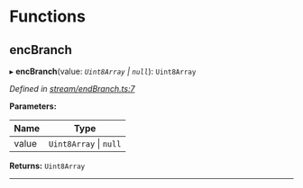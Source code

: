 

# Functions

<a id="encbranch"></a>

##  encBranch

▸ **encBranch**(value: *`Uint8Array` \| `null`*): `Uint8Array`

*Defined in [stream/endBranch.ts:7](https://github.com/polkadot-js/common/blob/b15ae9e/packages/trie-codec/src/stream/endBranch.ts#L7)*

**Parameters:**

| Name | Type |
| ------ | ------ |
| value | `Uint8Array` \| `null` |

**Returns:** `Uint8Array`

___

